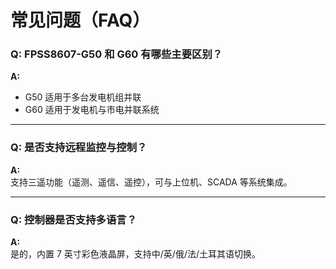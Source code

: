 # 常见问题（FAQ）

### Q: FPSS8607-G50 和 G60 有哪些主要区别？

**A:**  
- G50 适用于多台发电机组并联  
- G60 适用于发电机与市电并联系统  

---

### Q: 是否支持远程监控与控制？

**A:**  
支持三遥功能（遥测、遥信、遥控），可与上位机、SCADA 等系统集成。

---

### Q: 控制器是否支持多语言？

**A:**  
是的，内置 7 英寸彩色液晶屏，支持中/英/俄/法/土耳其语切换。
